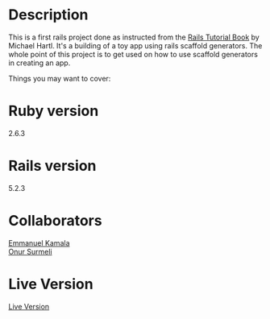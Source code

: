 # Description

This is a first rails project done as instructed from the <a href="https://www.railstutorial.org/book/toy_app">Rails Tutorial Book</a> by Michael Hartl. It's a building of a toy app using rails scaffold generators. The whole point of this project is to get used on how to use scaffold generators in creating an app.

Things you may want to cover:

# Ruby version
2.6.3

# Rails version
5.2.3

# Collaborators
<a href="https://github.com/emmanuelkamala">Emmanuel Kamala</a><br>
<a href="https://github.com/Zibilyonik">Onur Surmeli</a>

# Live Version
<a href="http://our-toy-app.herokuapp.com">Live Version</a>




